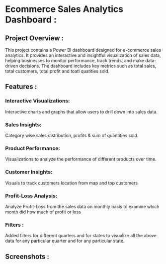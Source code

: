 # Ecommerce Sales Analytics Dashboard :
## Project Overview :
This project contains a Power BI dashboard designed for e-commerce sales analytics. It provides an interactive and insightful visualization of sales data, 
helping businesses to monitor performance, track trends, and make data-driven decisions. The dashboard includes key metrics such as total sales, 
total customers, total profit and toatl quatities sold.

## Features :
### Interactive Visualizations: 
Interactive charts and graphs that allow users to drill down into sales data.
### Sales Insights:
Category wise sales distribution, profits & sum of quantities sold.
### Product Performance:
Visualizations to analyze the performance of different products over time.
### Customer Insights:
Visuals to track customers location from map and top customers
### Profit-Loss Analysis:
Analyze Profit-Loss from the sales data on monthly basis to examine which month did how much of profit or loss
### Filters : 
Added filters for different quarters and for states to visualize all the above data for any particular quarter and for any particular state.

## Screenshots :





